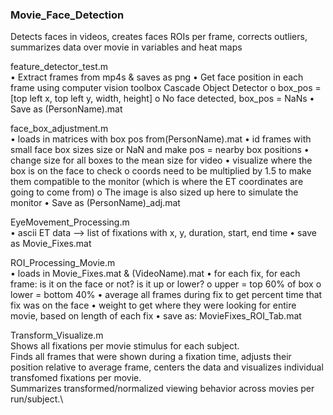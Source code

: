 ### Movie_Face_Detection
Detects faces in videos, creates faces ROIs per frame, corrects outliers, summarizes data over movie in variables and heat maps

feature_detector_test.m\
•	Extract frames from mp4s & saves as png
•	Get face position in each frame using computer vision toolbox Cascade Object Detector
o	box_pos = [top left x, top left y, width, height]
o	No face detected, box_pos = NaNs
•	Save as (PersonName).mat

face_box_adjustment.m\
•	loads in matrices with box pos  from(PersonName).mat
•	id frames with small face box sizes size or NaN and make pos = nearby box positions
•	change size for all boxes to the mean size for video
•	visualize where the box is on the face to check
o	coords need to be multiplied by 1.5 to make them compatible to the monitor (which is where the ET coordinates are going to come from)
o	The image is also sized up here to simulate the monitor
•	Save as (PersonName)_adj.mat

EyeMovement_Processing.m\
•	ascii ET data --> list of fixations with x, y, duration, start, end time
•	save as Movie_Fixes.mat

ROI_Processing_Movie.m\
•	loads in Movie_Fixes.mat & (VideoName).mat
•	for each fix, for each frame: is it on the face or not? is it up or lower?
o	upper = top 60% of box
o	lower = bottom 40%
•	average all frames during fix to get percent time that fix was on the face
•	weight to get where they were looking for entire movie, based on length of each fix
•	save as: MovieFixes_ROI_Tab.mat

Transform_Visualize.m\
Shows all fixations per movie stimulus for each subject.\
Finds all frames that were shown during a fixation time, adjusts their position relative to average frame, centers the data and visualizes individual transfomed fixations per movie.\
Summarizes transformed/normalized viewing behavior across movies per run/subject.\
